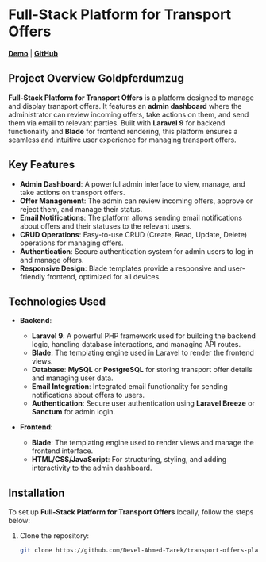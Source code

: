 # Full-Stack Platform for Transport Offers

**[Demo](#)** | **[GitHub](#)**

## Project Overview Goldpferdumzug

**Full-Stack Platform for Transport Offers** is a platform designed to manage and display transport offers. It features an **admin dashboard** where the administrator can review incoming offers, take actions on them, and send them via email to relevant parties. Built with **Laravel 9** for backend functionality and **Blade** for frontend rendering, this platform ensures a seamless and intuitive user experience for managing transport offers.

## Key Features

- **Admin Dashboard**: A powerful admin interface to view, manage, and take actions on transport offers.
- **Offer Management**: The admin can review incoming offers, approve or reject them, and manage their status.
- **Email Notifications**: The platform allows sending email notifications about offers and their statuses to the relevant users.
- **CRUD Operations**: Easy-to-use CRUD (Create, Read, Update, Delete) operations for managing offers.
- **Authentication**: Secure authentication system for admin users to log in and manage offers.
- **Responsive Design**: Blade templates provide a responsive and user-friendly frontend, optimized for all devices.

## Technologies Used

- **Backend**:
  - **Laravel 9**: A powerful PHP framework used for building the backend logic, handling database interactions, and managing API routes.
  - **Blade**: The templating engine used in Laravel to render the frontend views.
  - **Database**: **MySQL** or **PostgreSQL** for storing transport offer details and managing user data.
  - **Email Integration**: Integrated email functionality for sending notifications about offers to users.
  - **Authentication**: Secure user authentication using **Laravel Breeze** or **Sanctum** for admin login.

- **Frontend**:
  - **Blade**: The templating engine used to render views and manage the frontend interface.
  - **HTML/CSS/JavaScript**: For structuring, styling, and adding interactivity to the admin dashboard.

## Installation

To set up **Full-Stack Platform for Transport Offers** locally, follow the steps below:

1. Clone the repository:
   ```bash
   git clone https://github.com/Devel-Ahmed-Tarek/transport-offers-platform.git
